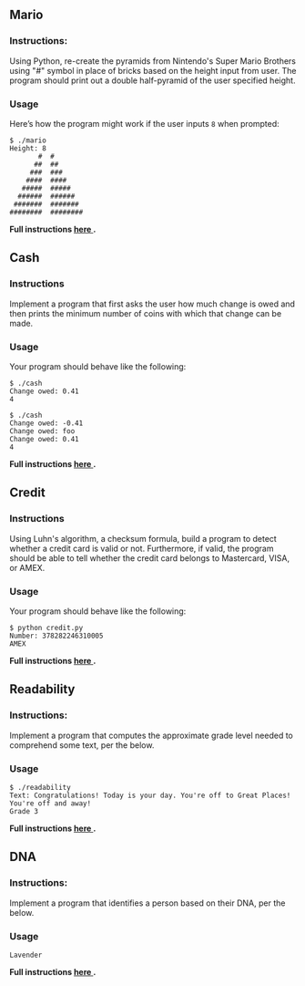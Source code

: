 ## Mario 
### Instructions:
Using Python, re-create the pyramids from Nintendo's Super Mario Brothers using "#" symbol in place of bricks based on the height input from user. The program should print out a double half-pyramid of the user specified height.

### Usage
Here’s how the program might work if the user inputs ```8``` when prompted:

```
$ ./mario
Height: 8
       #  #
      ##  ##
     ###  ###
    ####  ####
   #####  #####
  ######  ######
 #######  #######
########  ########

```

<b> Full instructions <a href='https://cs50.harvard.edu/x/2020/psets/6/mario/more/'> here </a>.</b>


## Cash

### Instructions
Implement a program that first asks the user how much change is owed and then prints the minimum number of coins with which that change can be made.

### Usage
Your program should behave like the following:

```
$ ./cash
Change owed: 0.41
4
```

```
$ ./cash
Change owed: -0.41
Change owed: foo
Change owed: 0.41
4
```

<b> Full instructions <a href='https://cs50.harvard.edu/x/2020/psets/6/cash/'> here </a>.</b>


## Credit

### Instructions
Using Luhn's algorithm, a checksum formula, build a program to detect whether a credit card is valid or not. Furthermore, if valid, the program should be able to tell whether the credit card belongs to Mastercard, VISA, or AMEX.

### Usage
Your program should behave like the following:

```
$ python credit.py
Number: 378282246310005
AMEX
```

<b> Full instructions <a href='https://cs50.harvard.edu/x/2020/psets/6/credit/'> here </a>.</b>


## Readability 
### Instructions:
Implement a program that computes the approximate grade level needed to comprehend some text, per the below.

### Usage

```
$ ./readability
Text: Congratulations! Today is your day. You're off to Great Places! You're off and away!
Grade 3
```

<b> Full instructions <a href='https://cs50.harvard.edu/x/2020/psets/6/readability/'> here </a>.</b>


## DNA
### Instructions:
Implement a program that identifies a person based on their DNA, per the below.

### Usage

```$ python dna.py databases/large.csv sequences/5.txt
Lavender
```

<b> Full instructions <a href='https://cs50.harvard.edu/x/2020/psets/6/dna/'> here </a>.</b>
